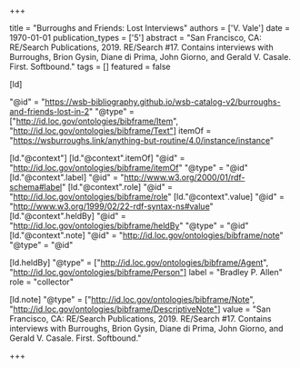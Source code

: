 +++

title = "Burroughs and Friends: Lost Interviews"
authors = ['V. Vale']
date = 1970-01-01
publication_types = ['5']
abstract = "San Francisco, CA: RE/Search Publications, 2019. RE/Search #17. Contains interviews with Burroughs, Brion Gysin, Diane di Prima, John Giorno, and Gerald V. Casale. First. Softbound."
tags = []
featured = false

[ld]

"@id" = "https://wsb-bibliography.github.io/wsb-catalog-v2/burroughs-and-friends-lost-in-2"
"@type" = ["http://id.loc.gov/ontologies/bibframe/Item", "http://id.loc.gov/ontologies/bibframe/Text"]
itemOf = "https://wsburroughs.link/anything-but-routine/4.0/instance/instance"

[ld."@context"]
    [ld."@context".itemOf]
    "@id" = "http://id.loc.gov/ontologies/bibframe/itemOf"
    "@type" = "@id"
    [ld."@context".label]
    "@id" = "http://www.w3.org/2000/01/rdf-schema#label"
    [ld."@context".role]
    "@id" = "http://id.loc.gov/ontologies/bibframe/role"
    [ld."@context".value]
    "@id" = "http://www.w3.org/1999/02/22-rdf-syntax-ns#value"
    [ld."@context".heldBy]
    "@id" = "http://id.loc.gov/ontologies/bibframe/heldBy"
    "@type" = "@id"
    [ld."@context".note]
    "@id" = "http://id.loc.gov/ontologies/bibframe/note"
    "@type" = "@id"

[ld.heldBy]
"@type" = ["http://id.loc.gov/ontologies/bibframe/Agent", "http://id.loc.gov/ontologies/bibframe/Person"]
label = "Bradley P. Allen"
role = "collector"

[ld.note]
"@type" = ["http://id.loc.gov/ontologies/bibframe/Note", "http://id.loc.gov/ontologies/bibframe/DescriptiveNote"]
value = "San Francisco, CA: RE/Search Publications, 2019. RE/Search #17. Contains interviews with Burroughs, Brion Gysin, Diane di Prima, John Giorno, and Gerald V. Casale. First. Softbound."

+++
